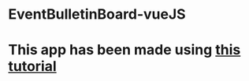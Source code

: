 # EventBulletinBoard-vueJS
# This app has been made using [this tutorial](https://scotch.io/tutorials/build-an-app-with-vue-js-a-lightweight-alternative-to-angularjs)
